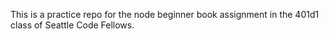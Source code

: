 This is a practice repo for the node beginner book assignment in the 401d1 class of Seattle Code Fellows.
